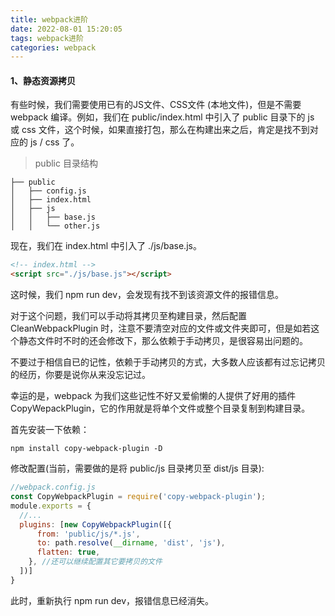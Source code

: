 ```yaml
---
title: webpack进阶
date: 2022-08-01 15:20:05
tags: webpack进阶
categories: webpack
---
```


#### 1、静态资源拷贝

有些时候，我们需要使用已有的JS文件、CSS文件 (本地文件)，但是不需要 webpack 编译。例如，我们在 public/index.html 中引入了 public 目录下的 js 或 css 文件，这个时候，如果直接打包，那么在构建出来之后，肯定是找不到对应的 js / css 了。

> public 目录结构

```
├── public
│   ├── config.js
│   ├── index.html
│   ├── js
│   │   ├── base.js
│   │   └── other.js
```

现在，我们在 index.html 中引入了 ./js/base.js。

```html
<!-- index.html -->
<script src="./js/base.js"></script>
```

这时候，我们 npm run dev，会发现有找不到该资源文件的报错信息。

对于这个问题，我们可以手动将其拷贝至构建目录，然后配置 CleanWebpackPlugin 时，注意不要清空对应的文件或文件夹即可，但是如若这个静态文件时不时的还会修改下，那么依赖于手动拷贝，是很容易出问题的。

不要过于相信自已的记性，依赖于手动拷贝的方式，大多数人应该都有过忘记拷贝的经历，你要是说你从来没忘记过。

幸运的是，webpack 为我们这些记性不好又爱偷懒的人提供了好用的插件 CopyWepackPlugin，它的作用就是将单个文件或整个目录复制到构建目录。

首先安装一下依赖：

```shell
npm install copy-webpack-plugin -D
```

修改配置(当前，需要做的是将 public/js 目录拷贝至 dist/js 目录):

```js
//webpack.config.js
const CopyWebpackPlugin = require('copy-webpack-plugin');
module.exports = {
  //...
  plugins: [new CopyWebpackPlugin([{
      from: 'public/js/*.js',
      to: path.resolve(__dirname, 'dist', 'js'),
      flatten: true,
    }, //还可以继续配置其它要拷贝的文件
  ])]
}
```

此时，重新执行 npm run dev，报错信息已经消失。